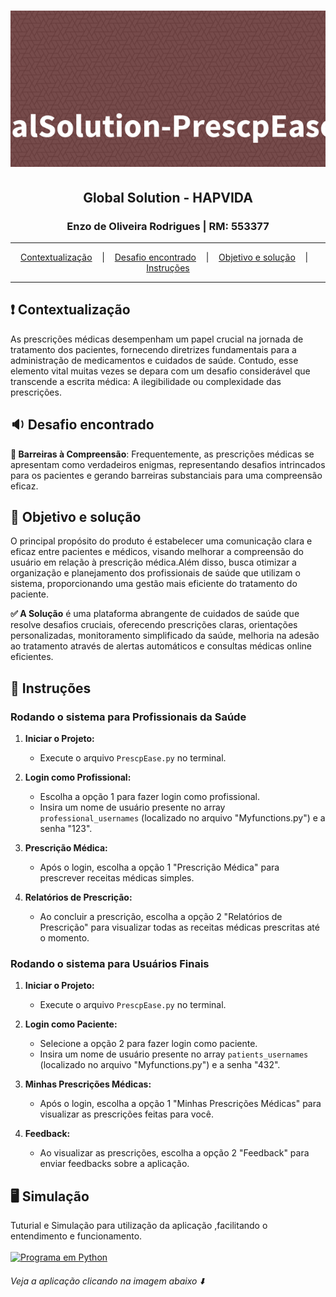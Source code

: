 
<h1 align="center">
        <img alt="Banner" title="#Banner" style="object-fit: cover; height:250px;" src="/GlobalSolution-PrescpEase-banner.png"  /> 
</h1>

<h2 align="center">Global Solution - HAPVIDA</h2>
<h3 align="center">Enzo de Oliveira Rodrigues | RM: 553377</h3>


<hr/>

<p align="center">
  <a href="#pushpin-Contextualização">Contextualização</a>
  &nbsp;&nbsp;&nbsp;|&nbsp;&nbsp;&nbsp;
  <a href="#bulb-Desafio">Desafio encontrado</a>
  &nbsp;&nbsp;&nbsp;|&nbsp;&nbsp;&nbsp;
  <a href="#hammer_and_wrench-Objetivos">Objetivo e solução</a>
  &nbsp;&nbsp;&nbsp;|&nbsp;&nbsp;&nbsp;
  <a href="#desktop_computer-Instruções">Instruções</a>
</p>

<hr/>

## :heavy_exclamation_mark: Contextualização
As prescrições médicas desempenham um papel crucial na jornada de tratamento dos pacientes, fornecendo diretrizes fundamentais para a administração de medicamentos e cuidados de saúde. Contudo, esse elemento vital muitas vezes se depara com um desafio considerável que transcende a escrita médica: A ilegibilidade ou complexidade das prescrições.


## :sound: Desafio encontrado
**🔴 Barreiras à Compreensão**:
Frequentemente, as prescrições médicas se apresentam como verdadeiros enigmas, representando desafios intrincados para os pacientes e gerando barreiras substanciais para uma compreensão eficaz. 

## :dart: Objetivo e solução

O principal propósito do produto é estabelecer uma comunicação clara e eficaz entre pacientes e médicos, visando melhorar a compreensão do usuário em relação à prescrição médica.Além disso, busca otimizar a organização e planejamento dos profissionais de saúde que utilizam o sistema, proporcionando uma gestão mais eficiente do tratamento do paciente.

**✅ A Solução**  é uma plataforma abrangente de cuidados de saúde que resolve desafios cruciais, oferecendo prescrições claras, orientações personalizadas, monitoramento simplificado da saúde, melhoria na adesão ao tratamento através de alertas automáticos e consultas médicas online eficientes.


## :memo: Instruções

### Rodando o sistema para Profissionais da Saúde

1. **Iniciar o Projeto:**
   - Execute o arquivo `PrescpEase.py` no terminal.

2. **Login como Profissional:**
   - Escolha a opção 1 para fazer login como profissional.
   - Insira um nome de usuário presente no array `professional_usernames` (localizado no arquivo "Myfunctions.py") e a senha "123".
   
3. **Prescrição Médica:**
   - Após o login, escolha a opção 1 "Prescrição Médica" para prescrever receitas médicas simples.

4. **Relatórios de Prescrição:**
   - Ao concluir a prescrição, escolha a opção 2 "Relatórios de Prescrição" para visualizar todas as receitas médicas prescritas até o momento.

### Rodando o sistema para Usuários Finais

1. **Iniciar o Projeto:**
   - Execute o arquivo `PrescpEase.py` no terminal.

2. **Login como Paciente:**
   - Selecione a opção 2 para fazer login como paciente.
   - Insira um nome de usuário presente no array `patients_usernames` (localizado no arquivo "Myfunctions.py") e a senha "432".

3. **Minhas Prescrições Médicas:**
   - Após o login, escolha a opção 1 "Minhas Prescrições Médicas" para visualizar as prescrições feitas para você.

4. **Feedback:**
   - Ao visualizar as prescrições, escolha a opção 2 "Feedback" para enviar feedbacks sobre a aplicação.



## :desktop_computer: Simulação
Tuturial e Simulação para utilização da aplicação ,facilitando o entendimento e funcionamento.
<br/><br/>
<a href="#LinkVideoYoutube" target="_blank">
  <img src="/Checkpoint01-Edge.png" alt="Programa em Python" />
</a>
<h6>Veja a aplicação clicando na imagem abaixo ⬇️<h6> 

